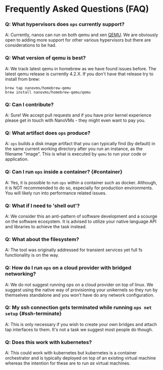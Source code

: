 Frequently Asked Questions (FAQ)
================================

### Q: What hypervisors does `ops` currently support?
A: Currently, nanos can run on both qemu and xen [QEMU](https://www.qemu.org/).
We are obviously open to adding more
support for other various hypervisors but there are considerations to be
had.

### Q: What version of qemu is best?
A: We track latest qemu in homebrew as we have found issues before. The
latest qemu release is currently 4.2.X. If you don't have that release
try to install from brew:

```
brew tap nanovms/homebrew-qemu
brew install nanovms/homebrew-qemu/qemu
```

### Q: Can I contribute?
A: Sure! We accept pull requests and if you have prior kernel experience
please get in touch with NanoVMs - they might even want to pay you.

### Q: What artifact does `ops` produce?
A: `ops` builds a disk image artifact that you can typically find (by default)
in the same current working directory after you run an instance, as the
filename "image". This is what is executed by `qemu` to run your code or
application.

### Q: Can I run `ops` inside a container? {#container}
A: Yes, it is possible to run `ops` within a container such as docker.
Although, it is NOT recommended to do so, especially for
production environments. You will likely run into performance related issues.

### Q: What if I need to 'shell out'?
A: We consider this an anti-pattern of software development and a
scourge on the software ecosystem. It is advised to utilize your native
language API and libraries to achieve the task instead.

### Q: What about the filesystem?
A: The tool was originally addressed for transient services yet full fs
functionality is on the way.

### Q: How do I run `ops` on a cloud provider with bridged networking?
A: We do not suggest running ops on a cloud provider on top of linux. We
suggest using the native way of provisioning your unikernels so they run
by themselves standalone and you won't have do any network
configuration.

### Q: My ssh connection gets terminated while running `ops net setup` {#ssh-terminate}
A: This is only necessary if you wish to create your own bridges and
attach tap interfaces to them. It's not a task we suggest most people do
though.

### Q: Does this work with kubernetes?
A: This could work with kubernetes but kubernetes is a container
orchestrator and is typically deployed on top of an existing virtual
machine whereas the intention for these are to run *as* virtual
machines.
